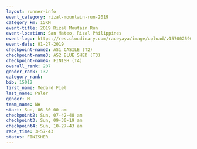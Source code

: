 ```yaml
---
layout: runner-info 
event_category: rizal-mountain-run-2019 
category_km: 15KM 
event-title: 2019 Rizal Moutain Run 
event-location: San Mateo, Rizal Philippines 
event-logo: https://res.cloudinary.com/raceyaya/image/upload/v1570025909/logo/rizal-mountain_gkfete.jpg 
event-date: 01-27-2019 
checkpoint-name2: AS1 CASILE (T2) 
checkpoint-name3: AS2 BLUE SHED (T3) 
checkpoint-name4: FINISH (T4) 
overall_rank: 207
gender_rank: 132
category_rank: 
bib: 15012
first_name: Medard Fiel
last_name: Paler
gender: M
team_name: NA
start: Sun, 06-30-00 am
checkpoint2: Sun, 07-42-48 am
checkpoint3: Sun, 09-30-19 am
checkpoint4: Sun, 10-27-43 am
race_time: 3-57-43
status: FINISHER
---
```

